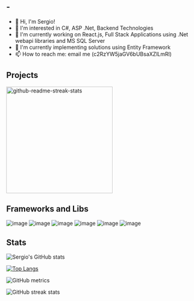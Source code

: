 ## - 
- 👋 Hi, I'm Sergio!
- 👀 I'm interested in C#, ASP .Net, Backend Technologies
- 👀 I'm currently working on React.js, Full Stack Applications using .Net webapi libraries and MS SQL Server
- 🌱 I'm currently implementing solutions using Entity Framework
- 📫 How to reach me: email me (c2RzYW5jaGV6bUBsaXZlLmRl)

## Projects

<a href="https://github.com/sdsanchezm/javascript-all"><img width="282" src="https://denvercoder1-github-readme-stats.vercel.app/api/pin/?username=sdsanchezm&repo=javascript-all&bg_color=1F222E&title_color=FFFFF&icon_color=FFFFFF&hide_border=true&show_icons=true" alt="github-readme-streak-stats"></a>

## Frameworks and Libs

![image](https://img.shields.io/badge/Node.js-339933?style=for-the-badge&logo=nodedotjs&logoColor=white)
![image](https://img.shields.io/badge/npm-CB3837?style=for-the-badge&logo=npm&logoColor=white)
![image](https://img.shields.io/badge/Postman-FF6C37?style=for-the-badge&logo=Postman&logoColor=white)
![image](https://img.shields.io/badge/React-20232A?style=for-the-badge&logo=react&logoColor=61DAFB)
![image](https://img.shields.io/badge/React_Router-CA4245?style=for-the-badge&logo=react-router&logoColor=white)
![image](https://img.shields.io/badge/Python-Django-green)


## Stats

![Sergio's GitHub stats](https://github-readme-stats.vercel.app/api?username=sdsanchezm&theme=aura_dark&show_icons=true)

[![Top Langs](https://github-readme-stats.vercel.app/api/top-langs/?username=sdsanchezm&theme=aura_dark)](https://github.com/anuraghazra/github-readme-stats)

![GitHub metrics](https://metrics.lecoq.io/sdsanchezm)

![GitHub streak stats](https://github-readme-streak-stats.herokuapp.com/?user=sdsanchezm)
